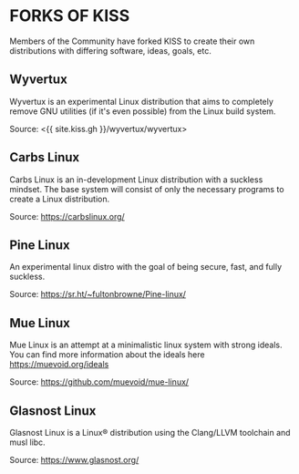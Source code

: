 FORKS OF KISS
=============

Members of the Community have forked KISS to create their own distributions with
differing software, ideas, goals, etc.

Wyvertux
--------

Wyvertux is an experimental Linux distribution that aims to completely remove
GNU utilities (if it's even possible) from the Linux build system.

Source: <{{ site.kiss.gh }}/wyvertux/wyvertux>

Carbs Linux
-----------

Carbs Linux is an in-development Linux distribution with a suckless mindset. The
base system will consist of only the necessary programs to create a Linux
distribution.

Source: <https://carbslinux.org/>

Pine Linux
----------

An experimental linux distro with the goal of being secure, fast, and fully
suckless.

Source: <https://sr.ht/~fultonbrowne/Pine-linux/>

Mue Linux
---------

Mue Linux is an attempt at a minimalistic linux system with strong ideals.
You can find more information about the ideals here https://muevoid.org/ideals

Source: <https://github.com/muevoid/mue-linux/>

Glasnost Linux
--------------

Glasnost Linux is a Linux® distribution using the Clang/LLVM toolchain and musl
libc.

Source:  <https://www.glasnost.org/>
